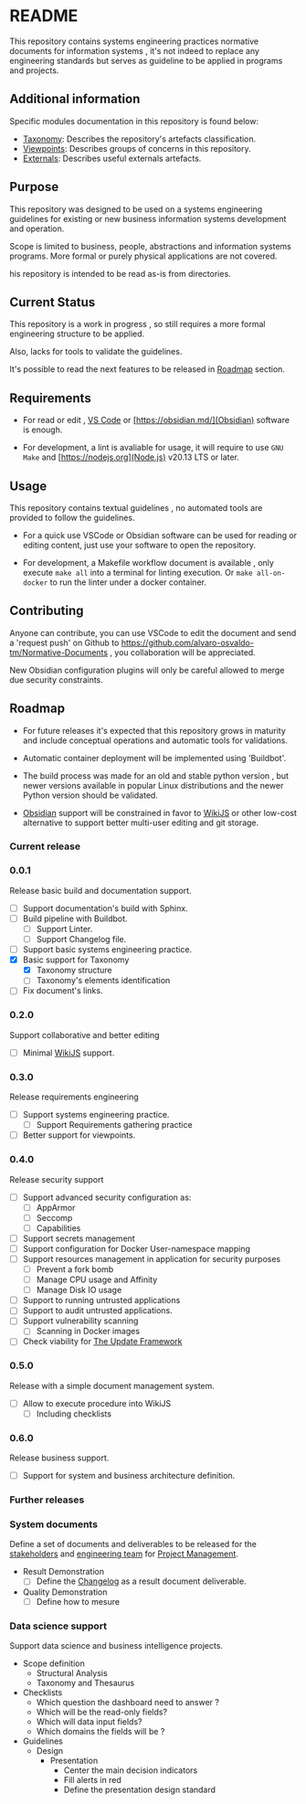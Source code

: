 # README

This repository contains systems engineering practices normative documents for information systems , it's not indeed to replace any engineering standards but serves as guideline to be applied in programs and projects.

## Additional information

Specific modules documentation in this repository is found below:

- [Taxonomy](Taxonomy/README.md): Describes the repository's artefacts classification.
- [Viewpoints](Viewpoints/README.md): Describes groups of concerns in this repository.
- [Externals](Externals/Externals.md): Describes useful externals artefacts.

## Purpose

This repository was designed to be used on a systems engineering guidelines for existing or new business information systems development and operation.

Scope is limited to business, people, abstractions and information systems programs. More formal or purely physical applications are not covered.

his repository is intended to be read as-is from directories.

## Current Status

This repository is a work in progress , so still requires a more formal engineering structure to be applied.

Also, lacks for tools to validate the guidelines.

It's possible to read the next features to be released in [Roadmap](#roadmap) section.

## Requirements

- For read or edit , [VS Code](https://code.visualstudio.com/) or [https://obsidian.md/](Obsidian) software is enough.

- For development, a lint is avaliable for usage, it will require to use `GNU Make` and [https://nodejs.org](Node.js) v20.13 LTS or later.

## Usage

This repository contains textual guidelines , no automated tools are provided to follow the guidelines.

- For a quick use VSCode or Obsidian software can be used for reading or editing content, just use your software to open the repository.

- For development, a Makefile workflow document is available , only execute `make all` into a terminal for linting execution. Or `make all-on-docker` to run the linter under a docker container.

## Contributing

Anyone can contribute, you can use VSCode to edit the document and send a 'request push' on Github to <https://github.com/alvaro-osvaldo-tm/Normative-Documents> , you collaboration will be appreciated.

New Obsidian configuration plugins will only be careful allowed to merge due security constraints.

## Roadmap

- For future releases it's expected that this repository grows in maturity and include conceptual operations and automatic tools for validations.

- Automatic container deployment will be implemented using 'Buildbot'.

- The build process was made for an old and stable python version , but newer versions available in popular Linux distributions and the newer Python version should be validated.

- [Obsidian](Tools/Management/Knowledge%20Management/Information%20Capture/Obsidian.md) support will be constrained in favor to [WikiJS](Tools/Management/Knowledge%20Management/Information%20Capture/WikiJS.md) or other low-cost alternative to support better multi-user editing and git storage.

### Current release

### 0.0.1

Release basic build and documentation support.

- [ ] Support documentation's build with Sphinx.
- [ ] Build pipeline with Buildbot.
  - [ ] Support Linter.
  - [ ] Support Changelog file.
- [ ] Support basic systems engineering practice.
- [x] Basic support for Taxonomy
  - [x] Taxonomy structure
  - [ ] Taxonomy's elements identification
- [ ] Fix document's links.

### 0.2.0

Support collaborative and better editing

- [ ] Minimal [WikiJS](Tools/Management/Knowledge%20Management/Information%20Capture/WikiJS.md) support.

### 0.3.0

Release requirements engineering

- [ ] Support systems engineering practice.
  - [ ] Support Requirements gathering practice
- [ ] Better support for viewpoints.

### 0.4.0

Release security support

- [ ] Support advanced security configuration as:
  - [ ] AppArmor
  - [ ] Seccomp
  - [ ] Capabilities
- [ ] Support secrets management
- [ ] Support configuration for Docker User-namespace mapping
- [ ] Support resources management in application for security purposes
  - [ ] Prevent a fork bomb
  - [ ] Manage CPU usage and Affinity
  - [ ] Manage Disk IO usage
- [ ] Support to running untrusted applications
- [ ] Support to audit untrusted applications.
- [ ] Support vulnerability scanning
  - [ ] Scanning in Docker images
- [ ] Check viability for [The Update Framework](https://theupdateframework.io/)

### 0.5.0

Release with a simple document management system.

- [ ] Allow to execute procedure into WikiJS
  - [ ] Including checklists

### 0.6.0

Release business support.

- [ ] Support for system and business architecture definition.

### Further releases

### System documents

Define a set of documents and deliverables to be released for the [stakeholders](Roles/Project/Stakeholders/Project%20Stakeholder%20Role.md) and [engineering team](Roles/Engineering/Engineering%20Role.md) for [Project Management](Taxonomy/Management/Project%20Management/Project%20Management.md).

- Result Demonstration
 	- [ ] Define the [Changelog](Taxonomy/Engineering/Software%20Engineering/Software%20Release/Changelog.md) as a result document deliverable.
- Quality Demonstration
 	- [ ] Define how to mesure

### Data science support

Support data science and business intelligence projects.

- Scope definition
 	- Structural Analysis
 	- Taxonomy and Thesaurus
- Checklists
 	- Which question the dashboard need to answer ?
 	- Which will be the read-only fields?
 	- Which will data input fields?
 	- Which domains the fields will be ?
- Guidelines
 	- Design
  		- Presentation
   			- Center the main decision indicators
   			- Fill alerts in red
   			- Define the presentation design standard
